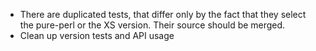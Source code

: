 - There are duplicated tests, that differ only by the fact that they select
  the pure-perl or the XS version. Their source should be merged.
- Clean up version tests and API usage
